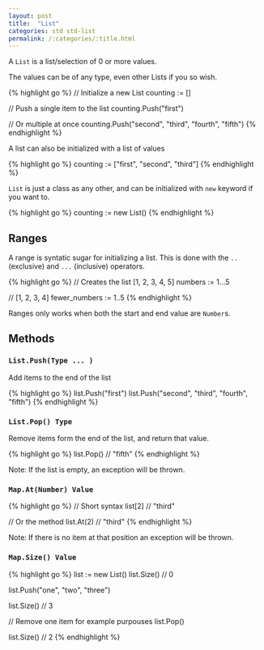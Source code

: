 ```yaml
---
layout: post
title:  "List"
categories: std std-list
permalink: /:categories/:title.html
---
```


A `List` is a list/selection of 0 or more values.

The values can be of any type, even other Lists if you so wish.

{% highlight go %}
// Initialize a new List
counting := []

// Push a single item to the list
counting.Push("first")

// Or multiple at once
counting.Push("second", "third", "fourth", "fifth")
{% endhighlight %}

A list can also be initialized with a list of values

{% highlight go %}
counting := ["first", "second", "third"]
{% endhighlight %}

`List` is just a class as any other, and can be initialized with `new` keyword if you want to.

{% highlight go %}
counting := new List()
{% endhighlight %}

## Ranges

A range is syntatic sugar for initializing a list. This is done with the `..` (exclusive) and `...` (inclusive) operators.

{% highlight go %}
// Creates the list [1, 2, 3, 4, 5]
numbers := 1...5

// [1, 2, 3, 4]
fewer_numbers := 1..5
{% endhighlight %}

Ranges only works when both the start and end value are `Number`s.

## Methods

### `List.Push(Type ... )`

Add items to the end of the list

{% highlight go %}
list.Push("first")
list.Push("second", "third", "fourth", "fifth")
{% endhighlight %}

### `List.Pop() Type`

Remove items form the end of the list, and return that value.

{% highlight go %}
list.Pop() // "fifth"
{% endhighlight %}

Note: If the list is empty, an exception will be thrown.

### `Map.At(Number) Value`

{% highlight go %}
// Short syntax
list[2] // "third"

// Or the method
list.At(2) // "third"
{% endhighlight %}

Note: If there is no item at that position an exception will be thrown.

### `Map.Size() Value`

{% highlight go %}
list := new List()
list.Size() // 0

list.Push("one", "two", "three")

list.Size() // 3
	
// Remove one item for example purpouses
list.Pop()

list.Size() // 2
{% endhighlight %}

